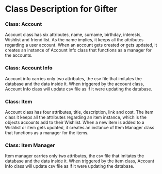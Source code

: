 # Class Description for Gifter

### Class: Account
Account class has six attributes, name, surname, birthday, interests, Wishlist and friend list. As the name implies, it keeps all the attributes regarding a user account. When an account gets created or gets updated, it creates an instance of Account Info class that functions as a manager for the accounts.
### Class: Account Info 
Account info carries only two attributes, the csv file that imitates the database and the data inside it. When triggered by the account class, Account Info class will update csv file as if it were updating the database.
### Class: Item
Account class has four attributes, title, description, link and cost. The item class it keeps all the attributes regarding an item instance, which is the objects accounts add to their Wishlist. When a new item is added to a Wishlist or item gets updated, it creates an instance of Item Manager class that functions as a manager for the items.
### Class: Item Manager
Item manager carries only two attributes, the csv file that imitates the database and the data inside it. When triggered by the item class, Account Info class will update csv file as if it were updating the database.
